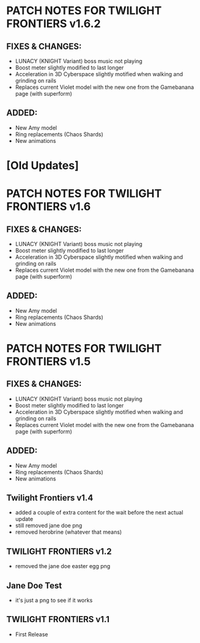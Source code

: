 # PATCH NOTES FOR TWILIGHT FRONTIERS	v1.6.2

## FIXES & CHANGES:
- LUNACY (KNIGHT Variant) boss music not playing
- Boost meter slightly modified to last longer
- Acceleration in 3D Cyberspace slightly motified when walking and grinding on rails
- Replaces current Violet model with the new one from the Gamebanana page (with superform)

## ADDED:
- New Amy model
- Ring replacements (Chaos Shards)
- New animations


# [Old Updates]
# PATCH NOTES FOR TWILIGHT FRONTIERS	v1.6

## FIXES & CHANGES:
- LUNACY (KNIGHT Variant) boss music not playing
- Boost meter slightly modified to last longer
- Acceleration in 3D Cyberspace slightly motified when walking and grinding on rails
- Replaces current Violet model with the new one from the Gamebanana page (with superform)

## ADDED:
- New Amy model
- Ring replacements (Chaos Shards)
- New animations

# PATCH NOTES FOR TWILIGHT FRONTIERS	v1.5

## FIXES & CHANGES:
- LUNACY (KNIGHT Variant) boss music not playing
- Boost meter slightly modified to last longer
- Acceleration in 3D Cyberspace slightly motified when walking and grinding on rails
- Replaces current Violet model with the new one from the Gamebanana page (with superform)

## ADDED:
- New Amy model
- Ring replacements (Chaos Shards)
- New animations


## Twilight Frontiers v1.4
- added a couple of extra content for the wait before the next actual update
- still removed jane doe png
- removed herobrine (whatever that means) 

## TWILIGHT FRONTIERS v1.2
- removed the jane doe easter egg png

## Jane Doe Test
- it's just a png to see if it works

## TWILIGHT FRONTIERS v1.1
- First Release
